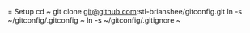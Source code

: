 = Setup
cd ~
git clone git@github.com:stl-brianshee/gitconfig.git
ln -s ~/gitconfig/.gitconfig ~
ln -s ~/gitconfig/.gitignore ~
